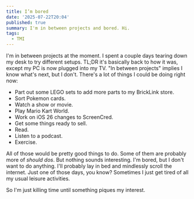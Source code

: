 ```yaml
---
title: I’m bored
date: '2025-07-22T20:04'
published: true
summary: I'm in between projects and bored. Hi.
tags:
  - TMI
---
```

I'm in between projects at the moment. I spent a couple days tearing down my desk to try different setups. TL;DR it's basically back to how it was, except my PC is now plugged into my TV. "In between projects" implies I know what's next, but I don't. There's a lot of things I could be doing right now:

- Part out some LEGO sets to add more parts to my BrickLink store.
- Sort Pokemon cards.
- Watch a show or movie.
- Play Mario Kart World.
- Work on iOS 26 changes to ScreenCred.
- Get some things ready to sell.
- Read.
- Listen to a podcast.
- Exercise.

All of those would be pretty good things to do. Some of them are probably more of _should dos_. But nothing sounds interesting. I'm bored, but I don't want to do anything. I'll probably lay in bed and mindlessly scroll the internet. Just one of those days, you know? Sometimes I just get tired of all my usual leisure activities.

So I'm just killing time until something piques my interest.

